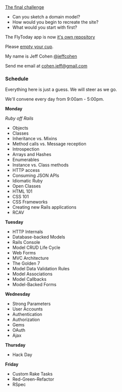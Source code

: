 [The final challenge](http://imdbclone.herokuapp.com/)

* Can you sketch a domain model?
* How would you begin to recreate the site?
* What would you start with first?



The FlyToday app is now [it's own repository](https://github.com/JeffCohen/flytoday)


Please [empty your cup](http://c2.com/cgi/wiki?EmptyYourCup).

My name is Jeff Cohen [@jeffcohen](https://twitter.com/jeffcohen)

Send me email at cohen.jeff@gmail.com


### Schedule

Everything here is just a guess. We will steer as we go.

We'll convene every day from 9:00am - 5:00pm.

**Monday**

*Ruby off Rails*

* Objects
* Classes
* Inheritance vs. Mixins
* Method calls vs. Message reception
* Introspection
* Arrays and Hashes
* Enumerables
* Instance vs. Class methods
* HTTP access
* Consuming JSON APIs
* Idiomatic Ruby
* Open Classes
* HTML 101
* CSS 101
* CSS Frameworks
* Creating new Rails applications
* RCAV

**Tuesday**

* HTTP Internals
* Database-backed Models
* Rails Console
* Model CRUD Life Cycle
* Web Forms
* MVC Architecture
* The Golden 7
* Model Data Validation Rules
* Model Associations
* Model Callbacks
* Model-Backed Forms

**Wednesday**

* Strong Parameters
* User Accounts
* Authentication
* Authorization
* Gems
* OAuth
* Ajax

**Thursday**

* Hack Day

**Friday**

* Custom Rake Tasks
* Red-Green-Refactor
* RSpec



